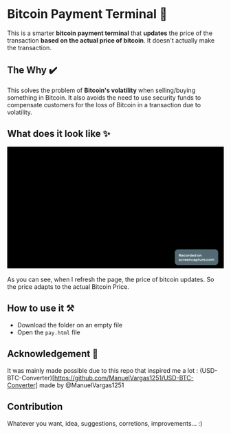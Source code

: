 # Bitcoin Payment Terminal 💸

This is a smarter **bitcoin payment terminal** that **updates** the price of the transaction **based on the actual price of bitcoin**. It doesn't actually make the transaction.

## The Why ✔️

This solves the problem of **Bitcoin's volatility** when selling/buying something in Bitcoin. It also avoids the need to use security funds to compensate customers for the loss of Bitcoin in a transaction due to volatility.

## What does it look like ✨

![](bit.gif)

As you can see, when I refresh the page, the price of bitcoin updates. So the price adapts to the actual Bitcoin Price. 

## How to use it ⚒️

- Download the folder on an empty file
- Open the ```pay.html``` file

## Acknowledgement 🙏

It was mainly made possible due to this repo that inspired me a lot :  (USD-BTC-Converter)[https://github.com/ManuelVargas1251/USD-BTC-Converter] made by @ManuelVargas1251

## Contribution

Whatever you want, idea, suggestions, corretions, improvements... :)
